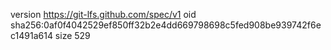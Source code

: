 version https://git-lfs.github.com/spec/v1
oid sha256:0af0f4042529ef850ff32b2e4dd669798698c5fed908be939742f6ec1491a614
size 529
